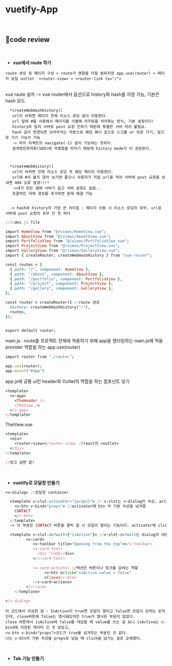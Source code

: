 # vuetify-App


<br>


## 🎇code review
<br />

- **vue에서 route 하기**

``` route 생성 및 페이지 구성 > route가 영향을 미칠 범위지정 app.use(router) > 페이지 보일 outlet  <router-view> > <router-link to="/"> ```

  <br />
  vue raute 설치 -> vue router에서 옵션으로 history와 hash를 지정 가능, 기본은 hash 모드<br />
  
```
  *createWebHashHistory()
   url이 바뀌면 페이지 전체 리소스 로딩 없이 이동한다.
   url 앞에 #을 사용해서 페이지를 식별해 라우팅을 처리하는 방식, 기본 설정이다!
   history와 달리 서버로 post 요청 안하기 때문에 특별한 서버 처리 불필요.
   hash 값이 변경되면 브라우저는 자동으로 해당 해시 값으로 스크롤 or 뒤로 가기, 앞으로 가기 기능이 가능
   -> 마치 리액트의 navigate(-1) 같이 기능하는 듯하다.
   검색엔진최적화(SEO)에 악영향을 미치기 때문에 history mode가 더 권장된다.
   
 

  *createWebHistory()
   url이 바뀌면 전체 리소스 로딩 후 해당 페이지 이동한다.
   url에 #이 붙지 않아 보기엔 좋으나 사용자가 직접 url을 적어 서버에 post 요청을 보내면 404 오류 발생!!!!
   ->내가 만든 앱에 서버가 없고 서버 설정도 없음..
   포괄적인 대체 경로를 추가하면 문제 해결 가능 


  -> hash와 history의 가장 큰 차이점 : 페이지 이동 시 리소스 로딩의 유무, url로 서버에 post 요청의 유무 인 듯 하다 
```

  
```ruby
//index.js file

import HomeView from "@/views/HomeView.vue";
import AboutView from "@/views/AboutView.vue";
import PortfolioView from "@/views/PortfolioView.vue";
import ProjectView from "@/views/ProjectView.vue";
import GalleryView from "@/views/GalleryView.vue";
import { createRouter, createWebHashHistory } from "vue-router";

const routes = [ 
  { path: "/", component: HomeView },
  { path: "/about", component: AboutView },
  { path: "/portfolio", component: PortfolioView },
  { path: "/project", component: ProjectView },
  { path: "/gallery", component: GalleryView },
];

const router = createRouter({ //route 생성
  history: createWebHashHistory("/"), 
  routes,
});


export default router;
```

main.js : route를 프로젝트 전체에 적용하기 위해 app을 랜더링하는 main.js에 적용 <br />
provider 역할을 하는  app.use(router)

```ruby
import router from "./router";

app.use(router);
app.mount("#app")
```

app.js에 공통 ui인 header와 Outlet의 역할을 하는 컴포넌트 넣기
```ruby
<template>
  <v-app>
    <TheHeader />
    <TheView />
  </v-app>
</template>
```

TheView.vue
```ruby
<template>
  <div>
    <router-view></router-view> //react의 <outlet>
  </div>
</template>

//링크 걸면 끝!
```

<br />

- **vuetify로 모달창 만들기**

```ruby
<v-dialog> //모달창 container

  <template v-slot:activator="{props}"> // v-slot는 v-dialog의 속성, activator는 사용자 액션을 정의.props로 액션 받아올 예정
    <v-btn v-bind="props"> //activator에 btn 의 기본 속성을 넘겨줌 
    CONTACT
    </v-btn>
  </template>
  -> 이 부분은 CONTACT 버튼을 클릭 할 시 모달이 열리는 기능이다. activator에 click이 전달되면 모달의 내용을 보여줌.

  <template v-slot:default={"isActive"}> //v-slot:default는 dialog의 내용을 담는 부분. isAction이 true면 내용을 보여준다.                                        
         <v-card>
            <v-toolbar title="Opening from the top"></v-toolbar>
            <v-card-text>
              <div ">내용</div>
            </v-card-text>
         
            <v-card-actions> //액션은 버튼이나 링크를 감싸는 역할
                 <v-btn @click="isActive.value = false"
                 >Close</v-btn>
            </v-card-actions>
         </v-card>
    </template>

</v-dialog>
```
```
이 코드에서 이상한 점 : IsAction이 true면 모달이 열리고 false면 모달이 닫히는 로직인데, close버튼에 false는 명시돼있지만 true가 명시된 부분이 없었다.
close 버튼에서 isActive에 false를 대입할 때 value를 쓰는 걸 보니 isActive는 v-bind에 저장된 데이터 인 것 같았고,
<v-btn v-bind="props">코드가 true를 넘겨주는 부분인 것 같다.
나는 v-btn의 기본 속성을 props로 넘길 때 click을 넘기는 걸로 오해했다.
```

<br />

- **Tab 기능 만들기**



